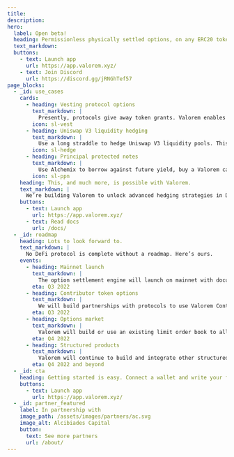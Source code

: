 ```yaml
---
title:
description:
hero:
  label: Open beta!
  heading: Permissionless physically settled options, on any ERC20 token.
  text_markdown:
  buttons:
    - text: Launch app
      url: https://app.valorem.xyz/
    - text: Join Discord
      url: https://discord.gg/jRNGhTef57
page_blocks:
  - _id: use_cases
    cards:
      - heading: Vesting protocol options
        text_markdown: |
          Presently, protocols give away token grants. Valorem enables traditional strike option equity grants on ERC-20 Tokens.
        icon: sl-vest
      - heading: Uniswap V3 liquidity hedging
        text_markdown: |
          Use a long straddle to hedge Uniswap V3 liquidity pools. This strategy is a suitable hedge for remaining in position at either end of a concentrated LP.
        icon: sl-hedge
      - heading: Principal protected notes
        text_markdown: |
          Use Alchemix to borrow against future yield, buy a Valorem call option with the yield, and voila, a principal protected note.
        icon: sl-ppn
    heading: This, and much more, is possible with Valorem.
    text_markdown: |
      We’re building Valorem to unlock advanced hedging strategies in DeFi and enable more efficient yield on-chain. This flexible primitive can be leveraged to create new defi components.
    buttons:
      - text: Launch app
        url: https://app.valorem.xyz/
      - text: Read docs
        url: /docs/
  - _id: roadmap
    heading: Lots to look forward to.
    text_markdown: |
      No DeFi protocol is complete without a roadmap. Here’s ours.
    events:
      - heading: Mainnet launch
        text_markdown: |
          The option settlement engine will launch on mainnet with documentation, user interface and ability for users to write, hold and transfer options and claims.
        eta: Q3 2022
      - heading: Contributor token options
        text_markdown: |
          We will build partnerships with protocols to use Valorem Contibutor Token Options to incentivize protocol contributors throughout DeFi. This will build a diverse income for the protocol from writing and exercise fees.
        eta: Q3 2022
      - heading: Options market 
        text_markdown: |
          Valorem will build or use an existing limit order book to allow the decentralized trading of options.
        eta: Q4 2022
      - heading: Structured products 
        text_markdown: |
          Valorem will continue to build and integrate other structured products to increase notational volume and revenue.
        eta: Q4 2022 and beyond
  - _id: cta
    heading: Getting started is easy. Connect a wallet and write your first custom option in minutes.
    buttons:
      - text: Launch app
        url: https://app.valorem.xyz/
  - _id: partner_featured
    label: In partnership with
    image_path: /assets/images/partners/ac.svg
    image_alt: Alcibiades Capital
    button:
      text: See more partners
      url: /about/
---
```

